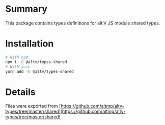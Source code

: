 # Summary
This package contains types definitions for alt:V JS module shared types.

# Installation

```bash
# With npm
npm i -D @altv/types-shared
# With yarn
yarn add -D @altv/types-shared
```

# Details
Files were exported from [https://github.com/altmp/altv-types/tree/master/shared](https://github.com/altmp/altv-types/tree/master/shared)
